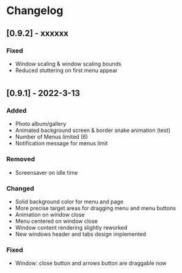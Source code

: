 # Changelog

## [0.9.2] - xxxxxx

### Fixed

- Window scaling & window scaling bounds
- Reduced stuttering on first menu appear

#

## [0.9.1] - 2022-3-13

### Added

- Photo album/gallery
- Animated background screen & border snake animation (test)
- Number of Menus limited (6)
- Notification message for menus limit

### Removed

- Screensaver on idle time

### Changed

- Solid background color for menu and page
- More precise target areas for dragging menu and menu buttons
- Animation on window close
- Menu centered on window close
- Window content rendering slightly reworked
- New windows header and tabs design implemented

### Fixed

- Window: close button and arrows button are draggable now
